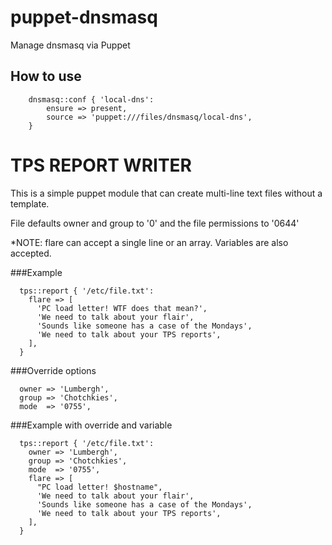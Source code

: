 # puppet-dnsmasq

Manage dnsmasq via Puppet

## How to use

```
    dnsmasq::conf { 'local-dns':
        ensure => present,
        source => 'puppet:///files/dnsmasq/local-dns',
    }
```




TPS REPORT WRITER
=================
This is a simple puppet module that can create multi-line text files without a template.

File defaults owner and group to '0' and the file permissions to '0644'

*NOTE: flare can accept a single line or an array. Variables are also accepted.

###Example
```
  tps::report { '/etc/file.txt':
    flare => [
      'PC load letter! WTF does that mean?',
      'We need to talk about your flair',
      'Sounds like someone has a case of the Mondays',
      'We need to talk about your TPS reports',
    ],
  }
```

###Override options
```
  owner => 'Lumbergh',
  group => 'Chotchkies',
  mode  => '0755',
```

###Example with override and variable

```
  tps::report { '/etc/file.txt':
    owner => 'Lumbergh',
    group => 'Chotchkies',
    mode  => '0755',
    flare => [
      "PC load letter! $hostname",
      'We need to talk about your flair',
      'Sounds like someone has a case of the Mondays',
      'We need to talk about your TPS reports',
    ],
  }
```

